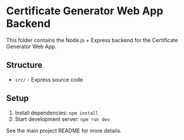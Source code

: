 # Certificate Generator Web App Backend

This folder contains the Node.js + Express backend for the Certificate Generator Web App.

## Structure
- `src/` - Express source code

## Setup
1. Install dependencies: `npm install`
2. Start development server: `npm run dev`

See the main project README for more details.
